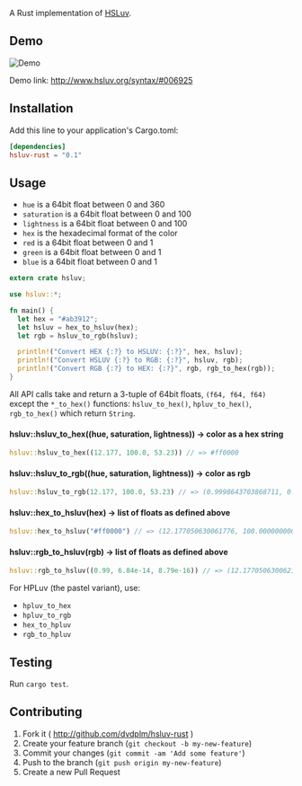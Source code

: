 A Rust implementation of [HSLuv](http://www.hsluv.org).

## Demo

![Demo](http://i.imgur.com/GTsNT8u.gif)

Demo link: http://www.hsluv.org/syntax/#006925

## Installation

Add this line to your application's Cargo.toml:

```toml
[dependencies]
hsluv-rust = "0.1"
```

## Usage

- `hue` is a 64bit float between 0 and 360
- `saturation` is a 64bit float between 0 and 100
- `lightness` is a 64bit float between 0 and 100
- `hex` is the hexadecimal format of the color
- `red` is a 64bit float between 0 and 1
- `green` is a 64bit float between 0 and 1
- `blue` is a 64bit float between 0 and 1

```rust
extern crate hsluv;

use hsluv::*;

fn main() {
  let hex = "#ab3912";
  let hsluv = hex_to_hsluv(hex);
  let rgb = hsluv_to_rgb(hsluv);

  println!("Convert HEX {:?} to HSLUV: {:?}", hex, hsluv);
  println!("Convert HSLUV {:?} to RGB: {:?}", hsluv, rgb);
  println!("Convert RGB {:?} to HEX: {:?}", rgb, rgb_to_hex(rgb));
}
```

All API calls take and return a 3-tuple of 64bit floats, `(f64, f64, f64)` except the `*_to_hex()` functions: `hsluv_to_hex()`, `hpluv_to_hex()`, `rgb_to_hex()` which return `String`.

#### hsluv::hsluv_to_hex((hue, saturation, lightness)) -> color as a hex string

```rust
hsluv::hsluv_to_hex((12.177, 100.0, 53.23)) // => #ff0000
```

#### hsluv::hsluv_to_rgb((hue, saturation, lightness)) -> color as rgb

```rust
hsluv::hsluv_to_rgb(12.177, 100.0, 53.23) // => (0.9998643703868711, 0.00000000000006849859221502719, 0.000008791283550555612)
```

#### hsluv::hex_to_hsluv(hex) -> list of floats as defined above

```rust
hsluv::hex_to_hsluv("#ff0000") // => (12.177050630061776, 100.0000000000022, 53.23711559542933)

```

#### hsluv::rgb_to_hsluv(rgb) -> list of floats as defined above

```rust
hsluv::rgb_to_hsluv((0.99, 6.84e-14, 8.79e-16)) // => (12.17705063006216, 100.00000000000209, 52.711595266911985)
```

For HPLuv (the pastel variant), use:

  - `hpluv_to_hex`
  - `hpluv_to_rgb`
  - `hex_to_hpluv`
  - `rgb_to_hpluv`

## Testing

Run `cargo test`.

## Contributing

1. Fork it ( http://github.com/dvdplm/hsluv-rust )
2. Create your feature branch (`git checkout -b my-new-feature`)
3. Commit your changes (`git commit -am 'Add some feature'`)
4. Push to the branch (`git push origin my-new-feature`)
5. Create a new Pull Request